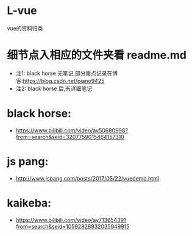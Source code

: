 # L-vue
vue的资料归类

# 细节点入相应的文件夹看 readme.md
  + 注1: black horse 无笔记,部分重点记录在博客:https://blog.csdn.net/piano9425
  + 注2: black horse 后,有详细笔记 

# black horse: 
  + https://www.bilibili.com/video/av50680998?from=search&seid=3207759015464157310

# js pang: 
  + http://www.jspang.com/posts/2017/05/22/vuedemo.html

# kaikeba:
  + https://www.bilibili.com/video/av71365439?from=search&seid=10592828932035949915
